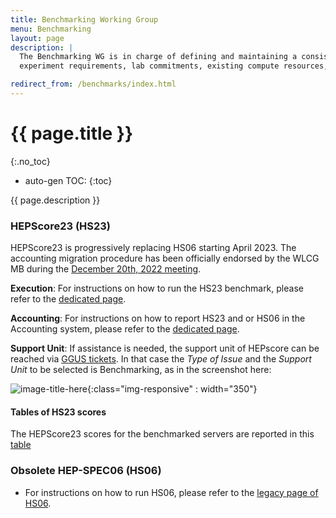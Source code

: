```yaml
---
title: Benchmarking Working Group
menu: Benchmarking
layout: page
description: |
  The Benchmarking WG is in charge of defining and maintaining a consistent and reproducible CPU benchmark to describe
  experiment requirements, lab commitments, existing compute resources, as well as procurements of new hardware.

redirect_from: /benchmarks/index.html
---
```


# {{ page.title }}
{:.no_toc}
* auto-gen TOC:
{:toc}

{{ page.description }}


### HEPScore23 (HS23)

HEPScore23 is progressively replacing HS06 starting April 2023. 
The accounting migration procedure has been officially endorsed by the WLCG MB during the [December 20th, 2022 meeting](https://wlcg-docs.web.cern.ch/boards/MB/Minutes/2022/MB-Minutes-20221220-2.pdf).  

**Execution**: For instructions on how to run the HS23 benchmark, please refer to the [dedicated page](/benchmarking/how_to_run_HS23.html). 

**Accounting**: For instructions on how to report HS23 and or HS06 in the Accounting system, please refer to the [dedicated page](/benchmarking/accounting_migration.html). 

**Support Unit**: 
If assistance is needed, the support unit of HEPscore can be reached via [GGUS tickets](https://ggus.eu/?mode=ticket_submit). In that case the *Type of Issue* and the *Support Unit* to be selected is Benchmarking, as in the screenshot here:


![image-title-here](/benchmarking/GGUS-Form.png){:class="img-responsive" : width="350"}

#### Tables of HS23 scores

The HEPScore23 scores for the benchmarked servers are reported in this [table](/benchmarking/scores_HS23.html)

### Obsolete HEP-SPEC06 (HS06)

  * For instructions on how to run HS06, please refer to the [legacy page of HS06](/benchmarking/HS06.html). 

